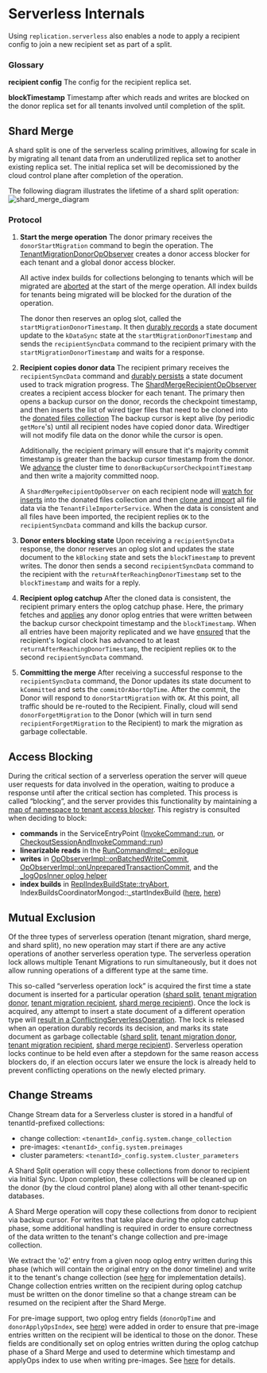 # Serverless Internals

Using `replication.serverless` also enables a node to apply a recipient config to join a new recipient set as part of a split.

### Glossary

**recipient config**
The config for the recipient replica set.

**blockTimestamp**
Timestamp after which reads and writes are blocked on the donor replica set for all tenants involved until completion of the split.

## Shard Merge

A shard split is one of the serverless scaling primitives, allowing for scale in by migrating all tenant data from an underutilized replica set to another existing replica set. The initial replica set will be decomissioned by the cloud control plane after completion of the operation.

The following diagram illustrates the lifetime of a shard split operation:
![shard_merge_diagram](../../../../docs/images/shard_merge_diagram.png)

### Protocol

1. **Start the merge operation**
   The donor primary receives the `donorStartMigration` command to begin the operation. The [TenantMigrationDonorOpObserver](https://github.com/mongodb/mongo/blob/f05053d2cb65b84eaed4db94c25e9fe4be82d78c/src/mongo/db/repl/tenant_migration_donor_op_observer.cpp#L82) creates a donor access blocker for each tenant and a global donor access blocker.

   All active index builds for collections belonging to tenants which will be migrated are [aborted](https://github.com/mongodb/mongo/blob/f05053d2cb65b84eaed4db94c25e9fe4be82d78c/src/mongo/db/repl/tenant_migration_donor_service.cpp#L949-L968) at the start of the merge operation. All index builds for tenants being migrated will be blocked for the duration of the operation.

   The donor then reserves an oplog slot, called the `startMigrationDonorTimestamp`. It then [durably records](https://github.com/mongodb/mongo/blob/f05053d2cb65b84eaed4db94c25e9fe4be82d78c/src/mongo/db/repl/tenant_migration_donor_service.cpp#L982) a state document update to the `kDataSync` state at the `startMigrationDonorTimestamp` and sends the `recipientSyncData` command to the recipient primary with the `startMigrationDonorTimestamp` and waits for a response.

2. **Recipient copies donor data**
   The recipient primary receives the `recipientSyncData` command and [durably persists](https://github.com/mongodb/mongo/blob/f05053d2cb65b84eaed4db94c25e9fe4be82d78c/src/mongo/db/repl/shard_merge_recipient_service.cpp#L2428) a state document used to track migration progress. The [ShardMergeRecipientOpObserver](https://github.com/mongodb/mongo/blob/f05053d2cb65b84eaed4db94c25e9fe4be82d78c/src/mongo/db/repl/shard_merge_recipient_op_observer.cpp#L163-L167) creates a recipient access blocker for each tenant. The primary then opens a backup cursor on the donor, records the checkpoint timestamp, and then inserts the list of wired tiger files that need to be cloned into the [donated files collection](https://github.com/mongodb/mongo/blob/f05053d2cb65b84eaed4db94c25e9fe4be82d78c/src/mongo/db/repl/shard_merge_recipient_service.cpp#L1034-L1046) The backup cursor is kept alive (by periodic `getMore`'s) until all recipient nodes have copied donor data. Wiredtiger will not modify file data on the donor while the cursor is open.

   Additionally, the recipient primary will ensure that it's majority commit timestamp is greater than the backup cursor timestamp from the donor. We [advance](https://github.com/mongodb/mongo/blob/a723af8863c5fae1eee7b0a891066e923468e974/src/mongo/db/repl/shard_merge_recipient_service.cpp#L1787-L1789) the cluster time to `donorBackupCursorCheckpointTimestamp` and then write a majority committed noop.

   A `ShardMergeRecipientOpObserver` on each recipient node will [watch for inserts](https://github.com/mongodb/mongo/blob/f05053d2cb65b84eaed4db94c25e9fe4be82d78c/src/mongo/db/repl/shard_merge_recipient_op_observer.cpp#L198) into the donated files collection and then [clone and import](https://github.com/mongodb/mongo/blob/f05053d2cb65b84eaed4db94c25e9fe4be82d78c/src/mongo/db/repl/tenant_file_importer_service.cpp#L299-L303) all file data via the `TenantFileImporterService`. When the data is consistent and all files have been imported, the recipient replies `OK` to the `recipientSyncData` command and kills the backup cursor.

3. **Donor enters blocking state**
   Upon receiving a `recipientSyncData` response, the donor reserves an oplog slot and updates the state document to the `kBlocking` state and sets the `blockTimestamp` to prevent writes. The donor then sends a second `recipientSyncData` command to the recipient with the `returnAfterReachingDonorTimestamp` set to the `blockTimestamp` and waits for a reply.

4. **Recipient oplog catchup**
   After the cloned data is consistent, the recipient primary enters the oplog catchup phase. Here, the primary fetches and [applies](https://github.com/mongodb/mongo/blob/f05053d2cb65b84eaed4db94c25e9fe4be82d78c/src/mongo/db/repl/shard_merge_recipient_service.cpp#L2230) any donor oplog entries that were written between the backup cursor checkpoint timestamp and the `blockTimestamp`. When all entries have been majority replicated and we have [ensured](https://github.com/mongodb/mongo/blob/f05053d2cb65b84eaed4db94c25e9fe4be82d78c/src/mongo/db/repl/shard_merge_recipient_service.cpp#L599-L602) that the recipient's logical clock has advanced to at least `returnAfterReachingDonorTimestamp`, the recipient replies `OK` to the second `recipientSyncData` command.

5. **Committing the merge**
   After receiving a successful response to the `recipientSyncData` command, the Donor updates its state document to `kCommitted` and sets the `commitOrAbortOpTime`. After the commit, the Donor will respond to `donorStartMigration` with `OK`. At this point, all traffic should be re-routed to the Recipient. Finally, cloud will send `donorForgetMigration` to the Donor (which will in turn send `recipientForgetMigration` to the Recipient) to mark the migration as garbage collectable.

## Access Blocking

During the critical section of a serverless operation the server will queue user requests for data involved in the operation, waiting to produce a response until after the critical section has completed. This process is called “blocking”, and the server provides this functionality by maintaining a [map of namespace to tenant access blocker](https://github.com/mongodb/mongo/blob/a723af8863c5fae1eee7b0a891066e923468e974/src/mongo/db/repl/tenant_migration_access_blocker_registry.h#L242-L243). This registry is consulted when deciding to block:

- **commands** in the ServiceEntryPoint ([InvokeCommand::run](https://github.com/mongodb/mongo/blob/bc57b7313bce890cf1a7d6cdf20f1ec25949698f/src/mongo/db/service_entry_point_common.cpp#L886-L888), or [CheckoutSessionAndInvokeCommand::run](https://github.com/mongodb/mongo/blob/bc57b7313bce890cf1a7d6cdf20f1ec25949698f/src/mongo/db/service_entry_point_common.cpp#L886-L888))
- **linearizable reads** in the [RunCommandImpl::\_epilogue](https://github.com/mongodb/mongo/blob/a723af8863c5fae1eee7b0a891066e923468e974/src/mongo/db/service_entry_point_common.cpp#L1249)
- **writes** in [OpObserverImpl::onBatchedWriteCommit](https://github.com/mongodb/mongo/blob/a723af8863c5fae1eee7b0a891066e923468e974/src/mongo/db/op_observer/op_observer_impl.cpp#L1882-L1883), [OpObserverImpl::onUnpreparedTransactionCommit](https://github.com/mongodb/mongo/blob/a723af8863c5fae1eee7b0a891066e923468e974/src/mongo/db/op_observer/op_observer_impl.cpp#L1770-L1771), and the [\_logOpsInner oplog helper](https://github.com/mongodb/mongo/blob/a723af8863c5fae1eee7b0a891066e923468e974/src/mongo/db/repl/oplog.cpp#L429-L430)
- **index builds** in [ReplIndexBuildState::tryAbort](https://github.com/mongodb/mongo/blob/a723af8863c5fae1eee7b0a891066e923468e974/src/mongo/db/repl_index_build_state.cpp#L495), IndexBuildsCoordinatorMongod::\_startIndexBuild ([here](https://github.com/mongodb/mongo/blob/a723af8863c5fae1eee7b0a891066e923468e974/src/mongo/db/index_builds_coordinator_mongod.cpp#L282), [here](https://github.com/mongodb/mongo/blob/a723af8863c5fae1eee7b0a891066e923468e974/src/mongo/db/index_builds_coordinator_mongod.cpp#L356-L357))

## Mutual Exclusion

Of the three types of serverless operation (tenant migration, shard merge, and shard split), no new operation may start if there are any active operations of another serverless operation type. The serverless operation lock allows multiple Tenant Migrations to run simultaneously, but it does not allow running operations of a different type at the same time.

This so-called “serverless operation lock” is acquired the first time a state document is inserted for a particular operation ([shard split](https://github.com/mongodb/mongo/blob/a723af8863c5fae1eee7b0a891066e923468e974/src/mongo/db/serverless/shard_split_donor_op_observer.cpp#L150-L151), [tenant migration donor](https://github.com/mongodb/mongo/blob/1c4fafd4ae5c082f36a8af1442aa48174962b1b4/src/mongo/db/repl/tenant_migration_donor_op_observer.cpp#L58-L60), [tenant migration recipient](https://github.com/mongodb/mongo/blob/a723af8863c5fae1eee7b0a891066e923468e974/src/mongo/db/repl/tenant_migration_recipient_op_observer.cpp#L127-L129), [shard merge recipient](https://github.com/mongodb/mongo/blob/f05053d2cb65b84eaed4db94c25e9fe4be82d78c/src/mongo/db/repl/shard_merge_recipient_op_observer.cpp#L152-L154)). Once the lock is acquired, any attempt to insert a state document of a different operation type will [result in a ConflictingServerlessOperation](https://github.com/mongodb/mongo/blob/1c4fafd4ae5c082f36a8af1442aa48174962b1b4/src/mongo/db/serverless/serverless_operation_lock_registry.cpp#L52-L54). The lock is released when an operation durably records its decision, and marks its state document as garbage collectable ([shard split](https://github.com/mongodb/mongo/blob/1c4fafd4ae5c082f36a8af1442aa48174962b1b4/src/mongo/db/serverless/shard_split_donor_op_observer.cpp#L261-L263), [tenant migration donor](https://github.com/mongodb/mongo/blob/1c4fafd4ae5c082f36a8af1442aa48174962b1b4/src/mongo/db/repl/tenant_migration_donor_op_observer.cpp#L169-L171), [tenant migration recipient](https://github.com/mongodb/mongo/blob/a723af8863c5fae1eee7b0a891066e923468e974/src/mongo/db/repl/tenant_migration_recipient_op_observer.cpp#L152-L154), [shard merge recipient](https://github.com/mongodb/mongo/blob/f05053d2cb65b84eaed4db94c25e9fe4be82d78c/src/mongo/db/repl/shard_merge_recipient_op_observer.cpp#L280-L282)). Serverless operation locks continue to be held even after a stepdown for the same reason access blockers do, if an election occurs later we ensure the lock is already held to prevent conflicting operations on the newly elected primary.

## Change Streams

Change Stream data for a Serverless cluster is stored in a handful of tenantId-prefixed collections:

- change collection: `<tenantId>_config.system.change_collection`
- pre-images: `<tenantId>_config.system.preimages`
- cluster parameters: `<tenantId>_config.system.cluster_parameters`

A Shard Split operation will copy these collections from donor to recipient via Initial Sync. Upon completion, these collections will be cleaned up on the donor (by the cloud control plane) along with all other tenant-specific databases.

A Shard Merge operation will copy these collections from donor to recipient via backup cursor. For writes that take place during the oplog catchup phase, some additional handling is required in order to ensure correctness of the data written to the tenant's change collection and pre-image collection.

We extract the 'o2' entry from a given noop oplog entry written during this phase (which will contain the original entry on the donor timeline) and write it to the tenant's change collection (see [here](https://github.com/mongodb/mongo/blob/26a441e07f3885dc8b3d9ef9b564eb4f5143bded/src/mongo/db/change_stream_change_collection_manager.cpp#L133-L135) for implementation details). Change collection entries written on the recipient during oplog catchup must be written on the donor timeline so that a change stream can be resumed on the recipient after the Shard Merge.

For pre-image support, two oplog entry fields (`donorOpTime` and `donorApplyOpsIndex`, see [here](https://github.com/mongodb/mongo/blob/26a441e07f3885dc8b3d9ef9b564eb4f5143bded/src/mongo/db/repl/oplog_entry.idl#L168-L180)) were added in order to ensure that pre-image entries written on the recipient will be identical to those on the donor. These fields are conditionally set on oplog entries written during the oplog catchup phase of a Shard Merge and used to determine which timestamp and applyOps index to use when writing pre-images. See [here](https://github.com/mongodb/mongo/blob/07b38e091b48acd305469d525b81aebf3aeadbf1/src/mongo/db/repl/oplog.cpp#L1237-L1268) for details.
